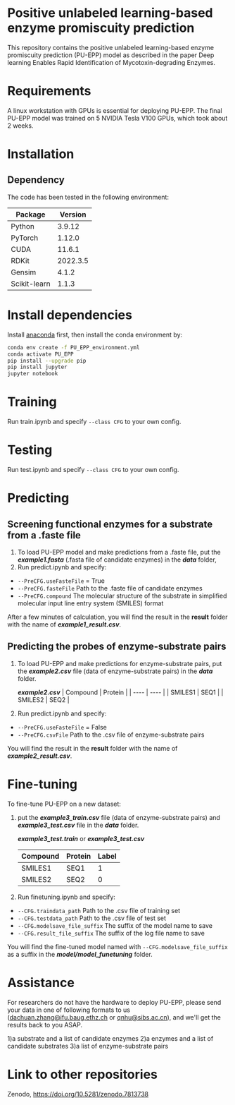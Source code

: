 # Positive unlabeled learning-based enzyme promiscuity prediction

This repository contains the positive unlabeled learning-based enzyme promiscuity prediction (PU-EPP) model as described in the paper Deep learning Enables Rapid Identification of Mycotoxin-degrading Enzymes.

# Requirements
A linux workstation with GPUs is essential for deploying PU-EPP. The final PU-EPP model was trained on 5 NVIDIA Tesla V100 GPUs, which took about 2 weeks.

# Installation

## Dependency
The code has been tested in the following environment:

|  Package    | Version  |
|  ----  | ----  |
| Python  | 3.9.12 |
| PyTorch  | 1.12.0 |
| CUDA  | 11.6.1 |
| RDKit  | 2022.3.5 |
| Gensim  | 4.1.2 |
| Scikit-learn | 1.1.3 |

# Install dependencies
Install [anaconda](https://www.anaconda.com/) first, then install the conda environment by:

```bash
conda env create -f PU_EPP_environment.yml
conda activate PU_EPP
pip install --upgrade pip
pip install jupyter
jupyter notebook
```

# Training
Run train.ipynb and specify `--class CFG` to your own config.

# Testing
Run test.ipynb and specify `--class CFG` to your own config.

# Predicting
## Screening functional enzymes for a substrate from a .faste file
1. To load PU-EPP model and make predictions from a .faste file, put the ***example1.fasta*** (.fasta file of candidate enzymes) in the ***data*** folder, 
2. Run predict.ipynb and specify:
* `--PreCFG.useFasteFile`  = True
* `--PreCFG.fasteFile` Path to the .faste file of candidate enzymes
* `--PreCFG.compound`  The molecular structure of the substrate in simplified molecular input line entry system (SMILES) format


After a few minutes of calculation, you will find the result in the **result** folder with the name of ***example1_result.csv***.

## Predicting the probes of enzyme-substrate pairs
1. To load PU-EPP and make predictions for enzyme-substrate pairs, put the ***example2.csv*** file (data of enzyme-substrate pairs) in the ***data*** folder.

    ***example2.csv*** 
    |  Compound    | Protein  |
    |  ----  | ----  |
    | SMILES1  | SEQ1 |
    | SMILES2  | SEQ2 |

2. Run predict.ipynb and specify:
* `--PreCFG.useFasteFile` = False
* `--PreCFG.csvFile` Path to the .csv file of enzyme-substrate pairs

You will find the result in the **result** folder with the name of ***example2_result.csv***.

# Fine-tuning 

To fine-tune PU-EPP on a new dataset:
1. put the ***example3_train.csv*** file (data of enzyme-substrate pairs) and ***example3_test.csv*** file in the ***data*** folder.

    ***example3_test.train*** or ***example3_test.csv***

    |  Compound    | Protein  | Label |
    |  ----  | ----  | ---- |
    | SMILES1  | SEQ1 | 1 |
    | SMILES2  | SEQ2 | 0 |
    
2. Run finetuning.ipynb and specify:
* `--CFG.traindata_path` Path to the .csv file of training set
* `--CFG.testdata_path` Path to the .csv file of test set
* `--CFG.modelsave_file_suffix` The suffix of the model name to save
* `--CFG.result_file_suffix` The suffix of the log file name to save

You will find the fine-tuned model named with `--CFG.modelsave_file_suffix` as a suffix in the ***model/model_funetuning*** folder.


# Assistance
For researchers do not have the hardware to deploy PU-EPP, please send your data in one of following formats to us (dachuan.zhang@ifu.baug.ethz.ch or qnhu@sibs.ac.cn), and we'll get the results back to you ASAP.

1)a substrate and a list of candidate enzymes
2)a enzymes and a list of candidate substrates
3)a list of enzyme-substrate pairs

# Link to other repositories
Zenodo, https://doi.org/10.5281/zenodo.7813738

